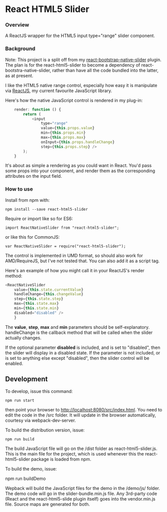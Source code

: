 # React HTML5 Slider

### Overview
A ReactJS wrapper for the HTML5 input type="range" slider component.


### Background
Note: This project is a split off from my [react-bootstrap-native-slider](https://www.npmjs.com/package/react-bootstrap-native-slider) plugin.  The plan is for the react-html5-slider to become a dependency of react-bootstra-native-slider, rather than have all the code bundled into the latter, as at present.

I like the HTML5 native range control, especially how easy it is manipulate via [ReactJS](http://facebook.github.io/react/), my current favourite JavaScript library.

Here's how the native JavaScript control is rendered in my plug-in:

```JavaScript
    render: function () {
        return (
            <input
                type="range"
                value={this.props.value}
                min={this.props.min}
                max={this.props.max}
                onInput={this.props.handleChange}
                step={this.props.step} />
        );
    }
```

It's about as simple a rendering as you could want in React.  You'd pass some props into your component, and render them as the corresponding attributes on the input field.


### How to use
Install from npm with:

    npm install --save react-html5-slider

Require or import like so for ES6:

    import ReactNativeSlider from "react-html5-slider";

or like this for CommonJS:

    var ReactNativeSlider = require("react-html5-slider");


The control is implemented in UMD format, so should also work for AMD/RequireJS, but I've not tested that.  You can also add it as a script tag.


Here's an example of how you might call it in your ReactJS's render method:

```JavaScript
<ReactNativeSlider
    value={this.state.currentValue}
    handleChange={this.changeValue}
    step={this.state.step}
    max={this.state.max}
    min={this.state.min}
    disabled="disabled" />
    }
```

The **value**, **step**, **max** and **min** parameters should be self-explanatory.  handleChange is the callback method that will be called when the slider actually changes.

If the optional parameter **disabled** is included, and is set to "disabled", then the slider will display in a disabled state.  If the parameter is not included, or is set to anything else except "disabled", then the slider control will be enabled.

## Development
To develop, issue this command:

    npm run start

then point your browser to [http://localhost:8080/src/index.html](http://localhost:8080/src/index.html).  You need to edit the code in the /src folder.  It will update in the browser automatically, courtesy via webpack-dev-server.

To build the distribution version, issue:

    npm run build

The build JavaScript file will go on the /dist folder as react-html5-slider.js.  This is the main file for the project, which is used whenever this the react-html5-slider package is loaded from npm.

To build the demo, issue:

   npm run buildDemo

Wepback will build the JavaScript files for the demo in the /demo/js/ folder.  The demo code will go in the slider-bundle.min.js file.  Any 3rd-party code (React and the react-html5-slide plugin itself) goes into the vendor.min.js file.  Source maps are generated for both.




